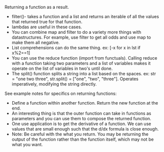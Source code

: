 Returning a function as a result.

- filter()- takes a function and a list and returns an iterable of all the values that returned true for that function.
- lambdas are useful in these cases.
- You can combine map and filter to do a variety more things with datastructures. For example, use filter to get all odds and use map to make them all negative.
- List comprehensions can do the same thing. ex: [-x for x in lst if x%2==1]
- You can use the reduce function (import from functuals). Calling reduce with a function taking two parameters and a list of variables makes it operate on the list of variables in two's until done.
- The split() function splits a string into a list based on the spaces. ex: str = "one two three", str.split() = ["one", "two", "three"]. Operates imperatively, modifying the string directly.

See example notes for specifics on returning functions:

- Define a function within another function. Return the new function at the end.
- An interesting thing is that the outer function can take in functions as parameters and you can use them to compose the returned function.
- One use application is to get the derivative of a function. We can use values that are small enough such that the d/dx formula is close enough. 
- Note: Be careful with the what you return. You may be returning the output of the function rather than the function itself, which may not be what you want.
